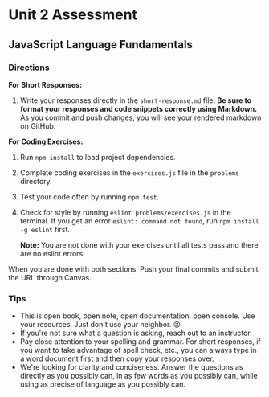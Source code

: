 # Unit 2 Assessment
## JavaScript Language Fundamentals

### Directions

**For Short Responses:**

1. Write your responses directly in the `short-response.md` file. **Be sure to format your responses and code snippets correctly using Markdown.** As you commit and push changes, you will see your rendered markdown on GitHub.


**For Coding Exercises:**

1. Run `npm install` to load project dependencies.
2. Complete coding exercises in the `exercises.js` file in the `problems` directory.
3. Test your code often by running `npm test`.
4. Check for style by running `eslint problems/exercises.js` in the terminal. If you get an error `eslint: command not found`, run `npm install -g eslint` first.

   **Note:** You are not done with your exercises until all tests pass and there are no eslint errors.


When you are done with both sections. Push your final commits and submit the URL through Canvas.


### Tips
* This is open book, open note, open documentation, open console. Use your resources. Just don't use your neighbor. 😉
* If you're not sure what a question is asking, reach out to an instructor. 
* Pay close attention to your spelling and grammar. For short responses, if you want to take advantage of spell check, etc., you can always type in a word document first and then copy your responses over.
* We're looking for clarity and conciseness. Answer the questions as directly as you possibly can, in as few words as you possibly can, while using as precise of language as you possibly can.
